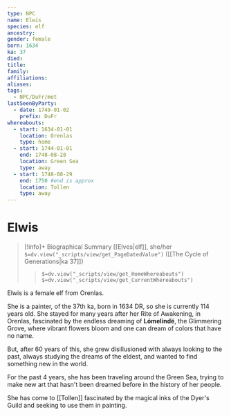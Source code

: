 ```yaml
---
type: NPC
name: Elwis
species: elf
ancestry: 
gender: female
born: 1634
ka: 37
died: 
title: 
family: 
affiliations: 
aliases: 
tags:
  - NPC/DuFr/met
lastSeenByParty:
  - date: 1749-01-02
    prefix: DuFr
whereabouts:
  - start: 1634-01-01
    location: Orenlas
    type: home
  - start: 1744-01-01
    end: 1748-08-28
    location: Green Sea
    type: away
  - start: 1748-08-29
    end: 1750 #end is approx
    location: Tollen
    type: away
---
```

# Elwis
>[!info]+ Biographical Summary
>[[Elves|elf]], she/her
>`$=dv.view("_scripts/view/get_PageDatedValue")` ([[The Cycle of Generations|ka 37]])
>> `$=dv.view("_scripts/view/get_HomeWhereabouts")`
>> `$=dv.view("_scripts/view/get_CurrentWhereabouts")`

Elwis is a female elf from Orenlas. 

She is a painter, of the 37th ka, born in 1634 DR, so she is currently 114 years old. She stayed for many years after her Rite of Awakening, in Orenlas, fascinated by the endless dreaming of **Lómelindë**, the Glimmering Grove, where vibrant flowers bloom and one can dream of colors that have no name. 

But, after 60 years of this, she grew disillusioned with always looking to the past, always studying the dreams of the eldest, and wanted to find something new in the world. 

For the past 4 years, she has been traveling around the Green Sea, trying to make new art that hasn't been dreamed before in the history of her people. 

She has come to [[Tollen]] fascinated by the magical inks of the Dyer's Guild and seeking to use them in painting. 

